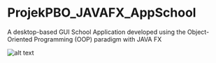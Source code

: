 # ProjekPBO_JAVAFX_AppSchool
A desktop-based GUI School Application developed using the Object-Oriented Programming (OOP) paradigm with JAVA FX



![alt text](https://https://github.com/T0MM11Y/ProjekPBO_JAVAFX_AppSchool/blob/main/Dokumentasi_SchoolAppPBO/CRUDGuru.png)
